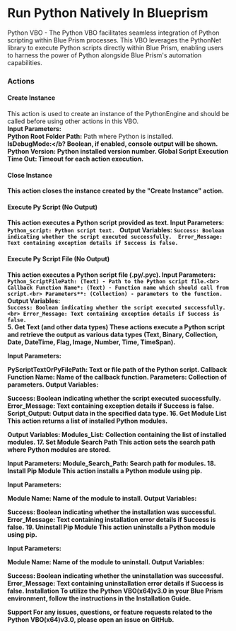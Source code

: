 # Run Python Natively In Blueprism #

Python VBO - The Python VBO facilitates seamless integration of Python scripting within Blue Prism processes. This VBO leverages the PythonNet library to execute Python scripts directly within Blue Prism, enabling users to harness the power of Python alongside Blue Prism's automation capabilities.

### Actions ###

#### Create Instance ####
This action is used to create an instance of the PythonEngine and should be called before using other actions in this VBO.<br>
<b>Input Parameters:</b> <br>
<b>Python Root Folder Path:</b> Path where Python is installed. <br>
<b>IsDebugMode:</b? Boolean, if enabled, console output will be shown. <br>
<b>Python Version:</b> Python installed version number. Global Script Execution <br>
<b>Time Out:</b> Timeout for each action execution. <br>

#### Close Instance ####
This action closes the instance created by the "Create Instance" action.

#### Execute Py Script (No Output) ####
This action executes a Python script provided as text.
Input Parameters: 
`Python_script: Python script text. `
Output Variables:
`Success: Boolean indicating whether the script executed successfully. 
Error_Message: Text containing exception details if Success is false. `
#### Execute Py Script File (No Output) ####
This action executes a Python script file (.py/.pyc).
Input Parameters:
`Python_ScriptFilePath: (Text) - Path to the Python script file.<br>
Callback Function Name*: (Text) - Function name which should call from script.<br>
Parameters**: (Collection) - parameters to the function.`<br>
Output Variables:<br>
`Success: Boolean indicating whether the script executed successfully. <br>
Error_Message: Text containing exception details if Success is false. `<br>
5. Get Text (and other data types) 
These actions execute a Python script and retrieve the output as various data types (Text, Binary, Collection, Date, DateTime, Flag, Image, Number, Time, TimeSpan).

Input Parameters:

PyScriptTextOrPyFilePath: Text or file path of the Python script. Callback Function Name: Name of the callback function. Parameters: Collection of parameters. Output Variables:

Success: Boolean indicating whether the script executed successfully. Error_Message: Text containing exception details if Success is false. Script_Output: Output data in the specified data type. 16. Get Module List This action returns a list of installed Python modules.

Output Variables: Modules_List: Collection containing the list of installed modules. 17. Set Module Search Path This action sets the search path where Python modules are stored.

Input Parameters: Module_Search_Path: Search path for modules. 18. Install Pip Module This action installs a Python module using pip.

Input Parameters:

Module Name: Name of the module to install. Output Variables:

Success: Boolean indicating whether the installation was successful. Error_Message: Text containing installation error details if Success is false. 19. Uninstall Pip Module This action uninstalls a Python module using pip.

Input Parameters:

Module Name: Name of the module to uninstall. Output Variables:

Success: Boolean indicating whether the uninstallation was successful. Error_Message: Text containing uninstallation error details if Success is false. Installation To utilize the Python VBO(x64)v3.0 in your Blue Prism environment, follow the instructions in the Installation Guide.

Support For any issues, questions, or feature requests related to the Python VBO(x64)v3.0, please open an issue on GitHub.
